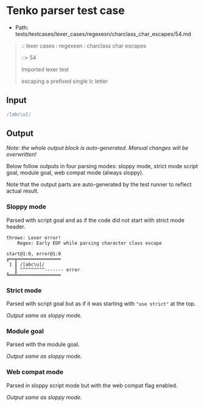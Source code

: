 # Tenko parser test case

- Path: tests/testcases/lexer_cases/regexesn/charclass_char_escapes/54.md

> :: lexer cases : regexesn : charclass char escapes
>
> ::> 54
>
> Imported lexer test
>
> escaping a prefixed single lc letter


## Input

`````js
/[abc\u]/
`````

## Output

_Note: the whole output block is auto-generated. Manual changes will be overwritten!_

Below follow outputs in four parsing modes: sloppy mode, strict mode script goal, module goal, web compat mode (always sloppy).

Note that the output parts are auto-generated by the test runner to reflect actual result.

### Sloppy mode

Parsed with script goal and as if the code did not start with strict mode header.

`````
throws: Lexer error!
    Regex: Early EOF while parsing character class escape

start@1:0, error@1:0
╔══╦════════════════
 1 ║ /[abc\u]/
   ║ ^^^^^^^^^------- error
╚══╩════════════════

`````

### Strict mode

Parsed with script goal but as if it was starting with `"use strict"` at the top.

_Output same as sloppy mode._

### Module goal

Parsed with the module goal.

_Output same as sloppy mode._

### Web compat mode

Parsed in sloppy script mode but with the web compat flag enabled.

_Output same as sloppy mode._
